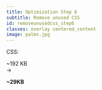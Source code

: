 ```yaml
---
title: Optimization Step 6
subtitle: Remove unused CSS
id: removeunusedcss_step6
classes: overlay centered_content
image: palms.jpg
---
```


CSS: 

<div class="big_text"> 
~192 KB
<br />
&#8594; 
<br />

<strong>~29KB</strong>
</div>
